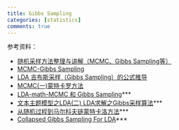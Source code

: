 ```yaml
---
title: Gibbs Sampling
categories: [statistics]
comments: true
---
```


参考资料：
+ [随机采样方法整理与讲解（MCMC、Gibbs Sampling等）](https://zhuanlan.zhihu.com/p/109978580)
+ [MCMC-Gibbs Sampling](https://zhuanlan.zhihu.com/p/21275614#:~:text=Gibbs,Sampling%E6%98%AF%E7%BB%9F%E8%AE%A1%E6%8E%A8%E6%96%AD%EF%BC%8C%E7%89%B9%E5%88%AB%E6%98%AF%E8%B4%9D%E5%8F%B6%E6%96%AF%E6%8E%A8%E6%96%AD%E7%9A%84%E4%B8%80%E4%B8%AA%E5%B7%A5%E5%85%B7%E3%80%82)
+ [LDA 吉布斯采样（Gibbs Sampling）的公式推导](https://blog.csdn.net/L__ear/article/details/97042751)
+ [MCMC(一)蒙特卡罗方法](https://www.cnblogs.com/pinard/p/6625739.html)
+ [LDA-math-MCMC 和 Gibbs Sampling](https://cosx.org/2013/01/lda-math-mcmc-and-gibbs-sampling)***
+ [文本主题模型之LDA(二) LDA求解之Gibbs采样算法](https://www.cnblogs.com/pinard/p/6867828.html)***
+ [从随机过程到马尔科夫链蒙特卡洛方法](https://www.cnblogs.com/daniel-D/p/3388724.html)***
+ [Collapsed Gibbs Sampling For LDA](https://blog.csdn.net/weixin_45758540/article/details/109891697)***